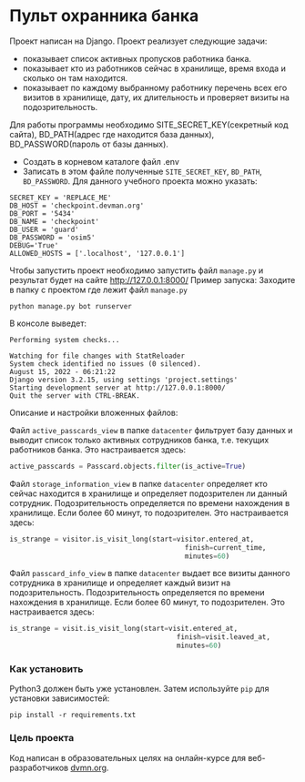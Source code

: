# Пульт охранника банка

Проект написан на Django. 
Проект реализует следующие задачи:
- показывает список активных пропусков работника банка.
- показывает кто из работников сейчас в хранилище, время входа и сколько он там находится.
- показывает по каждому выбранному работнику перечень всех его визитов в хранилище, дату, их длительность и проверяет визиты на подозрительность.

Для работы программы необходимо SITE_SECRET_KEY(секретный код сайта), BD_PATH(адрес где находится база данных), BD_PASSWORD(пароль от базы данных). 
- Создать в корневом каталоге файл .env
- Записать в этом файле полученные `SITE_SECRET_KEY`, `BD_PATH`, `BD_PASSWORD`.
Для данного учебного проекта можно указать:
``` 
SECRET_KEY = 'REPLACE_ME'
DB_HOST = 'checkpoint.devman.org'
DB_PORT = '5434'
DB_NAME = 'checkpoint'
DB_USER = 'guard'
DB_PASSWORD = 'osim5'
DEBUG='True'
ALLOWED_HOSTS = ['.localhost', '127.0.0.1']
```

Чтобы запустить проект необходимо запустить файл `manage.py` и результат будет на сайте http://127.0.0.1:8000/
Пример запуска:
Заходите в папку с проектом где лежит файл `manage.py`
```
python manage.py bot runserver
```
В консоле выведет:
```
Performing system checks...

Watching for file changes with StatReloader
System check identified no issues (0 silenced).
August 15, 2022 - 06:21:22
Django version 3.2.15, using settings 'project.settings'
Starting development server at http://127.0.0.1:8000/
Quit the server with CTRL-BREAK.
```


Описание и настройки вложенных файлов:

Файл `active_passcards_view` в папке `datacenter` фильтрует базу данных и выводит список только активных сотрудников банка, т.е. текущих работников банка.
Это настраивается здесь:
```py
active_passcards = Passcard.objects.filter(is_active=True)
```

Файл `storage_information_view` в папке `datacenter` определяет кто сейчас находится в хранилище и определяет подозрителен ли данный сотрудник.
Подозрительность определяется по времени нахождения в хранилище. Если более 60 минут, то подозрителен. Это настраивается здесь:
```py
is_strange = visitor.is_visit_long(start=visitor.entered_at,
                                           finish=current_time,
                                           minutes=60)
```

Файл `passcard_info_view` в папке `datacenter` выдает все визиты данного сотрудника в хранилище и определяет каждый визит на подозрительность.
Подозрительность определяется по времени нахождения в хранилище. Если более 60 минут, то подозрителен. Это настраивается здесь:
```py
is_strange = visit.is_visit_long(start=visit.entered_at,
                                         finish=visit.leaved_at,
                                         minutes=60)
```

### Как установить

Python3 должен быть уже установлен. 
Затем используйте `pip` для установки зависимостей:
```
pip install -r requirements.txt
```

### Цель проекта

Код написан в образовательных целях на онлайн-курсе для веб-разработчиков [dvmn.org](https://dvmn.org/).
